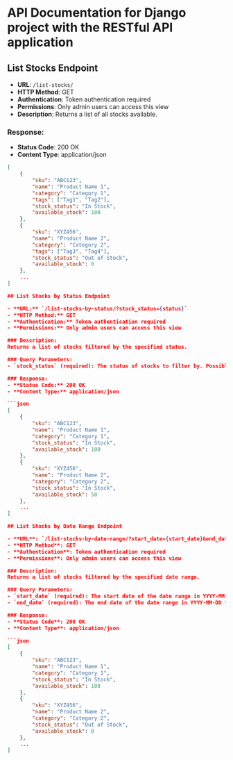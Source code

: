 # API Documentation for Django project with the RESTful API application

## List Stocks Endpoint

- **URL**: `/list-stocks/`
- **HTTP Method**: GET
- **Authentication**: Token authentication required
- **Permissions**: Only admin users can access this view
- **Description**: Returns a list of all stocks available.

### Response:
- **Status Code**: 200 OK
- **Content Type**: application/json

```json
[
    {
        "sku": "ABC123",
        "name": "Product Name 1",
        "category": "Category 1",
        "tags": ["Tag1", "Tag2"],
        "stock_status": "In Stock",
        "available_stock": 100
    },
    {
        "sku": "XYZ456",
        "name": "Product Name 2",
        "category": "Category 2",
        "tags": ["Tag3", "Tag4"],
        "stock_status": "Out of Stock",
        "available_stock": 0
    },
    ...
]

## List Stocks by Status Endpoint

- **URL:** `/list-stocks-by-status/?stock_status={status}`
- **HTTP Method:** GET
- **Authentication:** Token authentication required
- **Permissions:** Only admin users can access this view

### Description:
Returns a list of stocks filtered by the specified status.

### Query Parameters:
- `stock_status` (required): The status of stocks to filter by. Possible values: "In Stock", "Out of Stock", "Low Stock", etc.

### Response:
- **Status Code:** 200 OK
- **Content Type:** application/json

```json
[
    {
        "sku": "ABC123",
        "name": "Product Name 1",
        "category": "Category 1",
        "stock_status": "In Stock",
        "available_stock": 100
    },
    {
        "sku": "XYZ456",
        "name": "Product Name 2",
        "category": "Category 2",
        "stock_status": "In Stock",
        "available_stock": 50
    },
    ...
]

## List Stocks by Date Range Endpoint

- **URL**: `/list-stocks-by-date-range/?start_date={start_date}&end_date={end_date}`
- **HTTP Method**: GET
- **Authentication**: Token authentication required
- **Permissions**: Only admin users can access this view

### Description:
Returns a list of stocks filtered by the specified date range.

### Query Parameters:
- `start_date` (required): The start date of the date range in YYYY-MM-DD format.
- `end_date` (required): The end date of the date range in YYYY-MM-DD format.

### Response:
- **Status Code**: 200 OK
- **Content Type**: application/json

```json
[
    {
        "sku": "ABC123",
        "name": "Product Name 1",
        "category": "Category 1",
        "stock_status": "In Stock",
        "available_stock": 100
    },
    {
        "sku": "XYZ456",
        "name": "Product Name 2",
        "category": "Category 2",
        "stock_status": "Out of Stock",
        "available_stock": 0
    },
    ...
]

